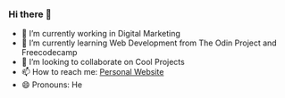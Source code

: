 ### Hi there 👋

- 🔭 I’m currently working in Digital Marketing
- 🌱 I’m currently learning Web Development from The Odin Project and Freecodecamp
- 👯 I’m looking to collaborate on Cool Projects
- 📫 How to reach me: [Personal Website](https://danielfreire.pages.dev)
- 😄 Pronouns: He

<!--
**Dainelli/Dainelli** is a ✨ _special_ ✨ repository because its `README.md` (this file) appears on your GitHub profile.

Here are some ideas to get you started:

- 🔭 I’m currently working on ...
- 🌱 I’m currently learning ...
- 👯 I’m looking to collaborate on ...
- 🤔 I’m looking for help with ...
- 💬 Ask me about ...
- 📫 How to reach me: ...
- 😄 Pronouns: ...
- ⚡ Fun fact: ...
-->
